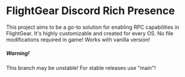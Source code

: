 # FlightGear Discord Rich Presence

This project aims to be a go-to solution for enabling RPC capabilities in FlightGear. It's highly customizable and created for every OS. No file modifications required in game! Works with vanilla version!

##### Warning!

This branch may be unstable! For stable releases use "main"!
